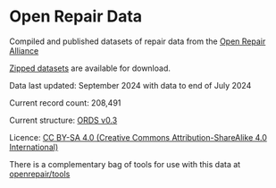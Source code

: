 # Open Repair Data

Compiled and published datasets of repair data from the [Open Repair Alliance](https://openrepair.org/)

[Zipped datasets](https://openrepair.org/open-data/downloads/) are available for download.

Data last updated: September 2024 with data to end of July 2024

Current record count: 208,491

Current structure: [ORDS v0.3](https://github.com/openrepair/datastandard)

Licence: [CC BY-SA 4.0 (Creative Commons Attribution-ShareAlike 4.0 International)](https://creativecommons.org/licenses/by-sa/4.0/)

There is a complementary bag of tools for use with this data at [openrepair/tools](https://github.com/openrepair/tools)